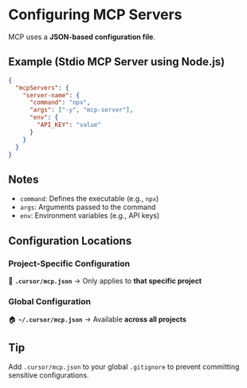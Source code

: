 # Configuring MCP Servers

MCP uses a **JSON-based configuration file**.

## Example (Stdio MCP Server using Node.js)
```json
{
  "mcpServers": {
    "server-name": {
      "command": "npx",
      "args": ["-y", "mcp-server"],
      "env": {
        "API_KEY": "value"
      }
    }
  }
}
```

## Notes
- `command`: Defines the executable (e.g., `npx`)
- `args`: Arguments passed to the command
- `env`: Environment variables (e.g., API keys)

## Configuration Locations

### Project-Specific Configuration
📂 **`.cursor/mcp.json`** → Only applies to **that specific project**

### Global Configuration
🏠 **`~/.cursor/mcp.json`** → Available **across all projects**

## Tip
Add `.cursor/mcp.json` to your global `.gitignore` to prevent committing sensitive configurations. 